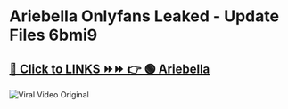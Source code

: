
 # Ariebella Onlyfans Leaked - Update Files 6bmi9

## <h2><a href="https://clipsfans.com/Ariebella&ref=git">🔗 Click to LINKS ⏩⏩ 👉 🟢 Ariebella </a></h2>

<a href="https://clipsfans.com/Ariebella&ref=git" rel="nofollow" data-target="animated-image.originalLink"><img src="https://i.ibb.co.com/xMMVF88/686577567.gif" alt="Viral Video Original" style="max-width: 100%; display: inline-block;" data-target="animated-image.originalImage"></a>

